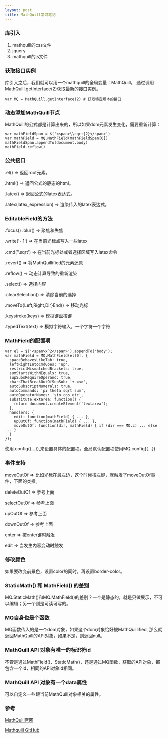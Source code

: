 ```yaml
---
layout: post
title: MathQuill学习笔记
---
```


### 库引入
1. mathquill的css文件
2. jquery
3. mathquill的js文件

### 获取接口实例
库引入之后，我们就可以用一个mathquill的全局变量：MathQuill。
通过调用MathQuill.getInterface(2)获取最新的接口实例。
```
var MQ = MathQuill.getInterface(2) # 获取特定版本的接口
```



### 动态添加MathQuill节点
MathQuill的公式都是计算出来的，所以如果dom元素发生变化，需要重新计算：
```
var mathFieldSpan = $('<span>\\sqrt{2}</span>')
var mathField = MQ.MathField(mathFieldSpan[0])
mathFieldSpan.appendTo(document.body)
mathField.reflow()
```


### 公共接口

.el() => 返回root元素。

.html() => 返回公式的静态的html。

.latex() => 返回公式的latex表达式。

.latex(latex_expression) => 渲染传入的latex表达式。


### EditableField的方法
.focus() .blur() => 聚焦和失焦

.write('- 1') => 在当前光标点写入一些latex

.cmd('\\sqrt') => 在当前光标处或者选择区域写入latex命令

.revert() => 将MathQuillified的元素还原

.reflow() => 动态计算导致的重新渲染

.select() => 选择内容

.clearSelection() => 清除当前的选择

.moveTo{Left,Right,Dir}End() => 移动光标

.keystroke(keys) => 模拟键盘按键

.typedText(text) => 模拟字符输入，一个字符一个字符

### MathField的配置项
```
var el = $('<span>x^2</span>').appendTo('body');
var mathField = MQ.MathField(el[0], {
  spaceBehavesLikeTab: true,
  leftRightIntoCmdGoes: 'up',
  restrictMismatchedBrackets: true,
  sumStartsWithNEquals: true,
  supSubsRequireOperand: true,
  charsThatBreakOutOfSupSub: '+-=<>',
  autoSubscriptNumerals: true,
  autoCommands: 'pi theta sqrt sum',
  autoOperatorNames: 'sin cos etc',
  substituteTextarea: function() {
    return document.createElement('textarea');
  },
  handlers: {
    edit: function(mathField) { ... },
    upOutOf: function(mathField) { ... },
    moveOutOf: function(dir, mathField) { if (dir === MQ.L) ... else ... }
  }
});
```
使用.config({...}),来设置具体的配置项。全局默认配置项使用MQ.config({...})

### 事件支持
moveOutOf => 比如光标在最左边，这个时候按左键，就触发了moveOutOf事件，下面的类推。

deleteOutOf => 参考上面

selectOutOf => 参考上面

upOutOf => 参考上面

downOutOf => 参考上面

enter => 按enter键时触发

edit => 当发生内容变动时触发

### 修改颜色
如果要改变前景色，设置color的同时，再设置border-color。



### StaticMath() 和 MathField() 的差别
MQ.StaticMath()和MQ.MathField()的差别？一个是静态的，就是只做展示，不可以编辑；另一个则是可读可写的。


### MQ自身也是个函数
MQ函数传入的是一个dom对象，如果这个dom对象恰好被MathQuillified, 那么就返回MathQuill的API对象，如果不是，则返回null。

### MathQuill API 对象有唯一的标识符id
不管是通过MathField()、StaticMath()，还是通过MQ函数，获取的API对象，都包含一个id，相同的API对象id相同。

### MathQuill API 对象有一个data属性
可以自定义一些跟当前MathQuill对象相关的属性。

###  

### 参考
[MathQuill官网](http://mathquill.com/)

[Mathquill GitHub](https://github.com/mathquill/mathquill)


